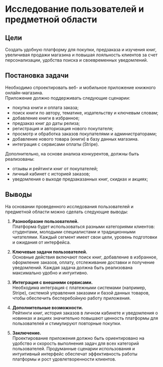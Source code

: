 # Исследование пользователей и предметной области

## Цели
Создать удобную платформу для покупки, предзаказа и изучения книг, увеличивая продажи магазина и повышая лояльность клиентов за счет персонализации, удобства поиска и своевременных уведомлений.

## Постановка задачи
Необходимо спроектировать веб- и мобильное приложение книжного онлайн-магазина.  
Приложение должно поддерживать следующие сценарии:  
- покупка книги и оплата заказа;  
- поиск книги по автору, тематике, издательству и ключевым словам;  
- добавление книги в избранное;  
- предзаказ книг до даты релиза;  
- регистрация и авторизация нового покупателя;  
- просмотр и обработка заказов покупателями и администраторами;  
- добавление нового товара (книги) в базу данных магазина. 
- интеграция с сервисами оплаты (Stripe).   

Дополнительно, на основе анализа конкурентов, должны быть реализованы:  
- отзывы и рейтинги книг от покупателей;  
- личный кабинет с историей заказов;  
- уведомления о выходе предзаказанных книг, скидках и акциях;  

## Выводы

На основании проведенного исследования пользователей и предметной области можно сделать следующие выводы:

1. **Разнообразие пользователей.**  
   Платформа будет использоваться разными категориями клиентов: студентами, молодыми специалистами и традиционными читателями. Каждый сегмент имеет свои цели, уровень подготовки и ожидания от интерфейса.

2. **Ключевые задачи пользователей.**  
   Основные действия включают поиск книг, добавление в избранное, оформление заказов, оплату, отслеживание доставки и получение уведомлений. Каждая задача должна быть реализована максимально удобно и интуитивно.

3. **Интеграция с внешними сервисами.**  
   Необходима интеграция с платежными системами (например, Stripe), системой управления заказами и базой данных товаров, чтобы обеспечить бесперебойную работу приложения.

4. **Дополнительные возможности.**  
   Рейтинги книг, история заказов в личном кабинете и уведомления о новинках и акциях значительно повышают ценность платформы для пользователей и стимулируют повторные покупки.

5. **Заключение.**  
   Проектирование приложения должно быть ориентировано на удобство и скорость выполнения задач для всех категорий пользователей. Продуманные сценарии использования и интуитивный интерфейс обеспечат эффективность работы платформы и рост удовлетворенности клиентов.
